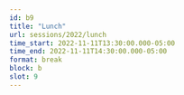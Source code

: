 ```yaml
---
id: b9
title: "Lunch"
url: sessions/2022/lunch
time_start: 2022-11-11T13:30:00.000-05:00
time_end: 2022-11-11T14:30:00.000-05:00
format: break
block: b
slot: 9
---
```

